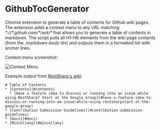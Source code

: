 # GithubTocGenerator
Chrome extension to generate a table of contents for Github wiki pages. The extension adds a context menu to any URL matching _\*://\*.github.com/\*/wiki\*_ that allows you to generate a table of contents in markdown. The script pulls all H1-H6 elements from the wiki page contents (from the _.markdown-body_ div) and outputs them in a formatted list with anchor links.

Context menu screenshot:

![Context Menu](https://github.com/T-Boss/GithubTocGenerator/blob/master/img/menu.png)

Example output from [RestSharp's wiki](https://github.com/restsharp/RestSharp/wiki):

    # Table of Contents
    * [Contents](#contents)
      * [Have a feature idea to discuss or running into an issue while using RestSharp? Start at the Google Group](#have-a-feature-idea-to-discuss-or-running-into-an-issue-while-using-restsharpstart-at-the-google-group)
    * [Contribution Submission Guidelines](#contribution-submission-guidelines)
    * [Docs](#docs)
    * [Miscellany](#miscellany)
